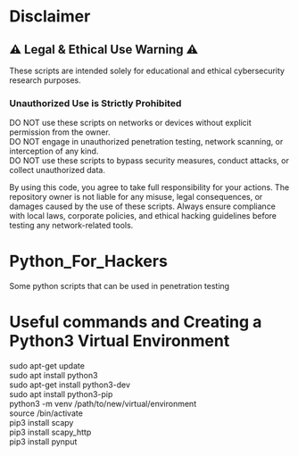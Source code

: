 # Disclaimer
## ⚠️ Legal & Ethical Use Warning ⚠️
These scripts are intended solely for educational and ethical cybersecurity research purposes.
### Unauthorized Use is Strictly Prohibited
DO NOT use these scripts on networks or devices without explicit permission from the owner. \
DO NOT engage in unauthorized penetration testing, network scanning, or interception of any kind. \
DO NOT use these scripts to bypass security measures, conduct attacks, or collect unauthorized data. 

By using this code, you agree to take full responsibility for your actions. The repository owner is not liable for any misuse, legal consequences, or damages caused by the use of these scripts. Always ensure compliance with local laws, corporate policies, and ethical hacking guidelines before testing any network-related tools.

# Python_For_Hackers
Some python scripts that can be used in penetration testing

# Useful commands and Creating a Python3 Virtual Environment
sudo apt-get update \
sudo apt install python3 \
sudo apt-get install python3-dev \
sudo apt install python3-pip \
python3 -m venv /path/to/new/virtual/environment \
source <venv>/bin/activate \
pip3 install scapy \
pip3 install scapy_http \
pip3 install pynput 
